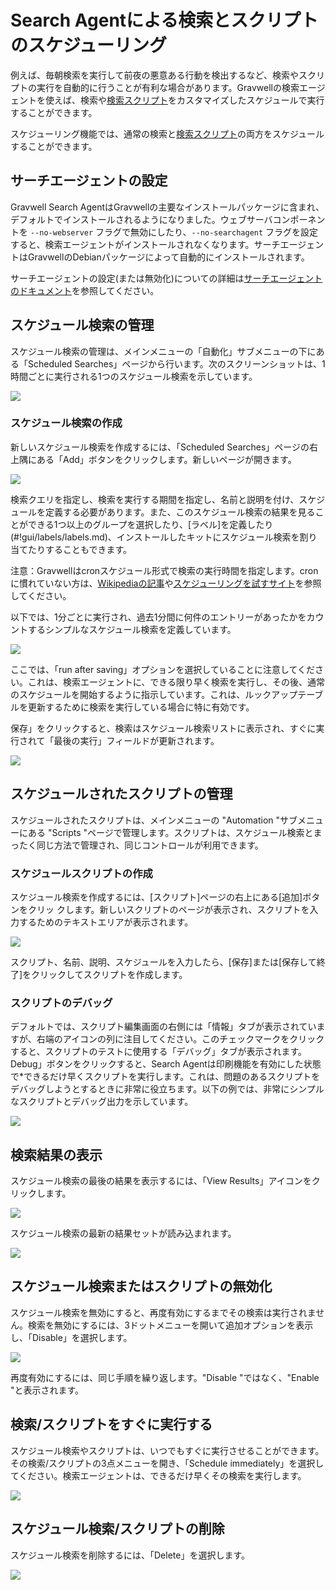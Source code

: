 # Search Agentによる検索とスクリプトのスケジューリング

例えば、毎朝検索を実行して前夜の悪意ある行動を検出するなど、検索やスクリプトの実行を自動的に行うことが有利な場合があります。Gravwellの検索エージェントを使えば、検索や[検索スクリプト](scriptingsearch.md)をカスタマイズしたスケジュールで実行することができます。

スケジューリング機能では、通常の検索と[検索スクリプト](scriptingsearch.md)の両方をスケジュールすることができます。

## サーチエージェントの設定

Gravwell Search AgentはGravwellの主要なインストールパッケージに含まれ、デフォルトでインストールされるようになりました。ウェブサーバコンポーネントを `--no-webserver` フラグで無効にしたり、`--no-searchagent` フラグを設定すると、検索エージェントがインストールされなくなります。サーチエージェントはGravwellのDebianパッケージによって自動的にインストールされます。

サーチエージェントの設定(または無効化)についての詳細は[サーチエージェントのドキュメント](searchagent.md)を参照してください。

## スケジュール検索の管理

スケジュール検索の管理は、メインメニューの「自動化」サブメニューの下にある「Scheduled Searches」ページから行います。次のスクリーンショットは、1時間ごとに実行される1つのスケジュール検索を示しています。

![](sched1.png)

### スケジュール検索の作成

新しいスケジュール検索を作成するには、「Scheduled Searches」ページの右上隅にある「Add」ボタンをクリックします。新しいページが開きます。

![](newsched.png)

検索クエリを指定し、検索を実行する期間を指定し、名前と説明を付け、スケジュールを定義する必要があります。また、このスケジュール検索の結果を見ることができる1つ以上のグループを選択したり、[ラベル]を定義したり(#!gui/labels/labels.md)、インストールしたキットにスケジュール検索を割り当てたりすることもできます。

注意：Gravwellはcronスケジュール形式で検索の実行時間を指定します。cronに慣れていない方は、[Wikipediaの記事](https://en.wikipedia.org/wiki/Cron)や[スケジューリングを試すサイト](https://cron.help/)を参照してください。

以下では、1分ごとに実行され、過去1分間に何件のエントリーがあったかをカウントするシンプルなスケジュール検索を定義しています。

![](countsearch.png)

ここでは、「run after saving」オプションを選択していることに注意してください。これは、検索エージェントに、できる限り早く検索を実行し、その後、通常のスケジュールを開始するように指示しています。これは、ルックアップテーブルを更新するために検索を実行している場合に特に有効です。

保存」をクリックすると、検索はスケジュール検索リストに表示され、すぐに実行されて「最後の実行」フィールドが更新されます。

![](lastrun.png)

## スケジュールされたスクリプトの管理

スケジュールされたスクリプトは、メインメニューの "Automation "サブメニューにある "Scripts "ページで管理します。スクリプトは、スケジュール検索とまったく同じ方法で管理され、同じコントロールが利用できます。

### スケジュールスクリプトの作成

スケジュール検索を作成するには、[スクリプト]ページの右上にある[追加]ボタンをクリッ クします。新しいスクリプトのページが表示され、スクリプトを入力するためのテキストエリアが表示されます。

![](newscript.png)

スクリプト、名前、説明、スケジュールを入力したら、[保存]または[保存して終了]をクリックしてスクリプトを作成します。

### スクリプトのデバッグ

デフォルトでは、スクリプト編集画面の右側には「情報」タブが表示されていますが、右端のアイコンの列に注目してください。このチェックマークをクリックすると、スクリプトのテストに使用する「デバッグ」タブが表示されます。Debug」ボタンをクリックすると、Search Agentは印刷機能を有効にした状態で*できるだけ早くスクリプトを実行します。これは、問題のあるスクリプトをデバッグしようとするときに非常に役立ちます。以下の例では、非常にシンプルなスクリプトとデバッグ出力を示しています。

![](debugscript.png)

## 検索結果の表示

スケジュール検索の最後の結果を表示するには、「View Results」アイコンをクリックします。

![](results.png)

スケジュール検索の最新の結果セットが読み込まれます。

![](results2.png)

## スケジュール検索またはスクリプトの無効化

スケジュール検索を無効にすると、再度有効にするまでその検索は実行されません。検索を無効にするには、3ドットメニューを開いて追加オプションを表示し、「Disable」を選択します。

![](disable.png)

再度有効にするには、同じ手順を繰り返します。"Disable "ではなく、"Enable "と表示されます。

## 検索/スクリプトをすぐに実行する

スケジュール検索やスクリプトは、いつでもすぐに実行させることができます。その検索/スクリプトの3点メニューを開き、「Schedule immediately」を選択してください。検索エージェントは、できるだけ早くその検索を実行します。

![](immediate.png)

## スケジュール検索/スクリプトの削除

スケジュール検索を削除するには、「Delete」を選択します。

![](delete.png)